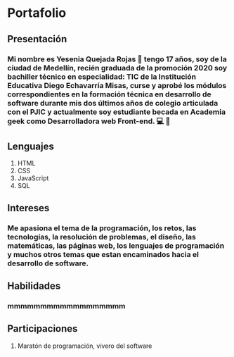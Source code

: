 # Portafolio
## Presentación
### Mi nombre es Yesenia Quejada Rojas :sparkling_heart: tengo 17 años, soy de la ciudad de Medellín, recién graduada de la promoción 2020 soy bachiller técnico en especialidad: TIC de la Institución Educativa Diego Echavarría Misas, curse y aprobé los módulos correspondientes en la formación técnica en desarrollo de software durante mis dos últimos años de colegio articulada con el PJIC y actualmente soy estudiante becada en Academia geek como Desarrolladora web Front-end. :computer: :dash:

## Lenguajes
1. HTML
2. CSS 
3. JavaScript
4. SQL

## Intereses
### Me apasiona el tema de la programación, los retos, las tecnologías, la resolución de problemas, el diseño, las matemáticas, las páginas web, los lenguajes de programación y muchos otros temas que estan encaminados hacia el desarrollo de software.

## Habilidades
### mmmmmmmmmmmmmmmmmm

## Participaciones
1. Maratón de programación, vivero del software


